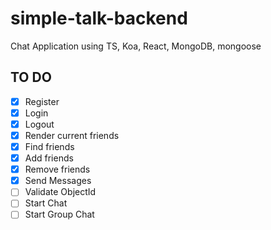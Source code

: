 # simple-talk-backend

Chat Application using TS, Koa, React, MongoDB, mongoose

## TO DO

- [x] Register
- [x] Login
- [x] Logout
- [x] Render current friends
- [x] Find friends
- [x] Add friends
- [x] Remove friends
- [x] Send Messages
- [ ] Validate ObjectId
- [ ] Start Chat
- [ ] Start Group Chat
